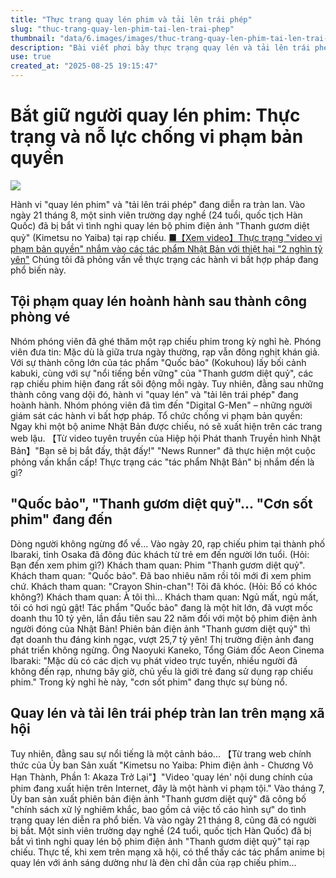 ```yaml
---
title: "Thực trạng quay lén phim và tải lên trái phép"
slug: "thuc-trang-quay-len-phim-tai-len-trai-phep"
thumbnail: "data/6.images/images/thuc-trang-quay-len-phim-tai-len-trai-phep.webp"
description: "Bài viết phơi bày thực trạng quay lén và tải lên trái phép phim điện ảnh, đặc biệt là các tác phẩm Nhật Bản, cùng nỗ lực chống vi phạm bản quyền."
use: true
created_at: "2025-08-25 19:15:47"
---
```


# Bắt giữ người quay lén phim: Thực trạng và nỗ lực chống vi phạm bản quyền

![](/images/20250825-01021151-fnnprimev-000-1-view.webp)

Hành vi "quay lén phim" và "tải lên trái phép" đang diễn ra tràn lan.
Vào ngày 21 tháng 8, một sinh viên trường dạy nghề (24 tuổi, quốc tịch Hàn Quốc) đã bị bắt vì tình nghi quay lén bộ phim điện ảnh "Thanh gươm diệt quỷ" (Kimetsu no Yaiba) tại rạp chiếu.
[■【Xem video】Thực trạng "video vi phạm bản quyền" nhắm vào các tác phẩm Nhật Bản với thiệt hại "2 nghìn tỷ yên"](https://youtu.be/niM2rOyWWHU?utm_source=headlines.yahoo.co.jp&utm_medium=referral&utm_campaign=partnerLink)
Chúng tôi đã phỏng vấn về thực trạng các hành vi bất hợp pháp đang phổ biến này.

## Tội phạm quay lén hoành hành sau thành công phòng vé

Nhóm phóng viên đã ghé thăm một rạp chiếu phim trong kỳ nghỉ hè.
Phóng viên đưa tin: Mặc dù là giữa trưa ngày thường, rạp vẫn đông nghịt khán giả.
Với sự thành công lớn của tác phẩm "Quốc bảo" (Kokuhou) lấy bối cảnh kabuki, cùng với sự "nổi tiếng bền vững" của "Thanh gươm diệt quỷ", các rạp chiếu phim hiện đang rất sôi động mỗi ngày.
Tuy nhiên, đằng sau những thành công vang dội đó, hành vi "quay lén" và "tải lên trái phép" đang hoành hành.
Nhóm phóng viên đã tìm đến "Digital G-Men" – những người giám sát các hành vi bất hợp pháp.
Tổ chức chống vi phạm bản quyền: Ngay khi một bộ anime Nhật Bản được chiếu, nó sẽ xuất hiện trên các trang web lậu.
【Từ video tuyên truyền của Hiệp hội Phát thanh Truyền hình Nhật Bản】"Bạn sẽ bị bắt đấy, thật đấy!"
"News Runner" đã thực hiện một cuộc phỏng vấn khẩn cấp! Thực trạng các "tác phẩm Nhật Bản" bị nhắm đến là gì?

## "Quốc bảo", "Thanh gươm diệt quỷ"... "Cơn sốt phim" đang đến

Dòng người không ngừng đổ về...
Vào ngày 20, rạp chiếu phim tại thành phố Ibaraki, tỉnh Osaka đã đông đúc khách từ trẻ em đến người lớn tuổi.
(Hỏi: Bạn đến xem phim gì?)
Khách tham quan: Phim "Thanh gươm diệt quỷ".
Khách tham quan: "Quốc bảo". Đã bao nhiêu năm rồi tôi mới đi xem phim chứ.
Khách tham quan: "Crayon Shin-chan"! Tôi đã khóc.
(Hỏi: Bố có khóc không?)
Khách tham quan: À tôi thì...
Khách tham quan: Ngủ mất, ngủ mất, tôi có hơi ngủ gật!
Tác phẩm "Quốc bảo" đang là một hit lớn, đã vượt mốc doanh thu 10 tỷ yên, lần đầu tiên sau 22 năm đối với một bộ phim điện ảnh người đóng của Nhật Bản!
Phiên bản điện ảnh "Thanh gươm diệt quỷ" thì đạt doanh thu đáng kinh ngạc, vượt 25,7 tỷ yên!
Thị trường điện ảnh đang phát triển không ngừng.
Ông Naoyuki Kaneko, Tổng Giám đốc Aeon Cinema Ibaraki: "Mặc dù có các dịch vụ phát video trực tuyến, nhiều người đã không đến rạp, nhưng bây giờ, chủ yếu là giới trẻ đang sử dụng rạp chiếu phim."
Trong kỳ nghỉ hè này, "cơn sốt phim" đang thực sự bùng nổ.

## Quay lén và tải lên trái phép tràn lan trên mạng xã hội

Tuy nhiên, đằng sau sự nổi tiếng là một cảnh báo...
【Từ trang web chính thức của Ủy ban Sản xuất "Kimetsu no Yaiba: Phim điện ảnh - Chương Vô Hạn Thành, Phần 1: Akaza Trở Lại"】"Video 'quay lén' nội dung chính của phim đang xuất hiện trên Internet, đây là một hành vi phạm tội."
Vào tháng 7, Ủy ban sản xuất phiên bản điện ảnh "Thanh gươm diệt quỷ" đã công bố "chính sách xử lý nghiêm khắc, bao gồm cả việc tố cáo hình sự" do tình trạng quay lén diễn ra phổ biến.
Và vào ngày 21 tháng 8, cũng đã có người bị bắt.
Một sinh viên trường dạy nghề (24 tuổi, quốc tịch Hàn Quốc) đã bị bắt vì tình nghi quay lén bộ phim điện ảnh "Thanh gươm diệt quỷ" tại rạp chiếu.
Thực tế, khi xem trên mạng xã hội, có thể thấy các tác phẩm anime bị quay lén với ánh sáng dường như là đèn chỉ dẫn của rạp chiếu phim...